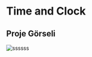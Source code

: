 # Time and Clock

## Proje Görseli

![ssssss](https://user-images.githubusercontent.com/73312086/151876438-3d7e4ba4-1cfa-427f-bb86-63078261bba8.JPG)






